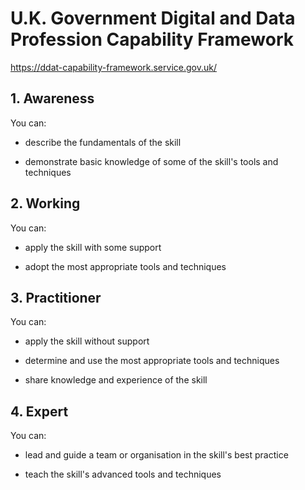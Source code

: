 # U.K. Government Digital and Data Profession Capability Framework

<https://ddat-capability-framework.service.gov.uk/>

## 1. Awareness

You can:

* describe the fundamentals of the skill

* demonstrate basic knowledge of some of the skill's tools and techniques

## 2. Working

You can:

* apply the skill with some support

* adopt the most appropriate tools and techniques

## 3. Practitioner

You can:

* apply the skill without support

* determine and use the most appropriate tools and techniques

* share knowledge and experience of the skill

## 4. Expert

You can:

* lead and guide a team or organisation in the skill's best practice

* teach the skill's advanced tools and techniques
